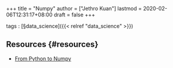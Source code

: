 +++
title = "Numpy"
author = ["Jethro Kuan"]
lastmod = 2020-02-06T12:31:17+08:00
draft = false
+++

tags
: [§data\_science]({{< relref "data_science" >}})


## Resources {#resources}

-   [From Python to Numpy](https://www.labri.fr/perso/nrougier/from-python-to-numpy/)
